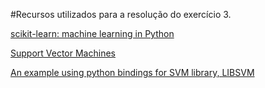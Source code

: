 #Recursos utilizados para a resolução do exercício 3.

[scikit-learn: machine learning in Python](http://scipy-lectures.github.io/advanced/scikit-learn/)

[Support Vector Machines](http://pythonhosted.org/MLPY/html/svm.html)

[An example using python bindings for SVM library, LIBSVM](http://stackoverflow.com/questions/4214868/an-example-using-python-bindings-for-svm-library-libsvm)